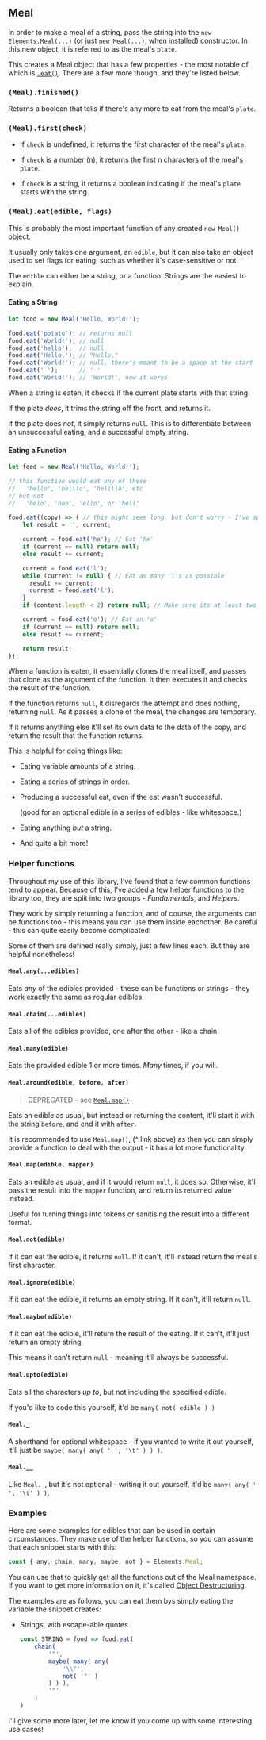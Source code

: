 ## Meal

In order to make a meal of a string, pass the string into the `new Elements.Meal(...)` (or just `new Meal(...)`, when installed) constructor. In this new object, it is referred to as the meal's `plate`. 

This creates a Meal object that has a few properties - the most notable of which is [`.eat()`](#meal-eat-edible-flags). There are a few more though, and they're listed below.

### `(Meal).finished()`

Returns a boolean that tells if there's any more to eat from the meal's `plate`.

### `(Meal).first(check)`

- If `check` is undefined, it returns the first character of the meal's `plate`. 

- If `check` is a number (n), it returns the first n characters of the meal's `plate`.

- If `check` is a string, it returns a boolean indicating if the meal's `plate` starts with the string.

### `(Meal).eat(edible, flags)`

This is probably the most important function of any created `new Meal()` object.

It usually only takes one argument, an `edible`, but it can also take an object used to set flags for eating, such as whether it's case-sensitive or not.

The `edible` can either be a string, or a function. Strings are the easiest to explain.

#### Eating a String

```js
let food = new Meal('Hello, World!');

food.eat('potato'); // returns null
food.eat('World!'); // null
food.eat('hello');  // null
food.eat('Hello,'); // "Hello,"
food.eat('World!'); // null, there's meant to be a space at the start
food.eat(' ');      // ' '
food.eat('World!'); // 'World!', now it works
```

When a string is eaten, it checks if the current plate starts with that string.

If the plate _does_, it trims the string off the front, and returns it.

If the plate does _not_, it simply returns `null`. This is to differentiate between an unsuccessful eating, and a successful empty string.

#### Eating a Function

```js
let food = new Meal('Hello, World!');

// this function would eat any of these
//   'hello', 'helllo', 'hellllo', etc
// but not
//   'helo', 'heo', 'ello', or 'hell'

food.eat((copy) => { // this might seem long, but don't worry - I've split it up, and there are ways to shorten it!
    let result = '', current;

    current = food.eat('he'); // Eat 'he'
    if (current == null) return null;
    else result += current;

    current = food.eat('l');
    while (current != null) { // Eat as many 'l's as possible
      result += current;
      current = food.eat('l');
    }
    if (content.length < 2) return null; // Make sure its at least two 'l's

    current = food.eat('o'); // Eat an 'o'
    if (current == null) return null;
    else result += current;

    return result;
});
```

When a function is eaten, it essentially clones the meal itself, and passes that clone as the argument of the function. It then executes it and checks the result of the function.

If the function returns `null`, it disregards the attempt and does nothing, returning `null`. As it passes a clone of the meal, the changes are temporary.

If it returns anything else it'll set its own data to the data of the copy, and return the result that the function returns.

This is helpful for doing things like:

- Eating variable amounts of a string.

- Eating a series of strings in order.

- Producing a successful eat, even if the eat wasn't successful.

  (good for an optional edible in a series of edibles - like whitespace.)

- Eating anything _but_ a string.

- And quite a bit more!

### Helper functions

Throughout my use of this library, I've found that a few common functions tend to appear.
Because of this, I've added a few helper functions to the library too, they are split into two groups - _Fundamentals_, and _Helpers_.

They work by simply returning a function, and of course, the arguments can be functions too - this means you can use them inside eachother. Be careful - this can quite easily become complicated!

Some of them are defined really simply, just a few lines each. But they are helpful nonetheless! 

#### `Meal.any(...edibles)`

Eats _any_ of the edibles provided - these can be functions or strings - they work exactly the same as regular edibles.

#### `Meal.chain(...edibles)`

Eats all of the edibles provided, one after the other - like a chain.

#### `Meal.many(edible)`

Eats the provided edible 1 or more times. _Many_ times, if you will.

#### `Meal.around(edible, before, after)`

> DEPRECATED - see [`Meal.map()`](#meal-map-edible-mapper)

Eats an edible as usual, but instead or returning the content, it'll start it with the string `before`, and end it with `after`.

It is recommended to use `Meal.map()`, (^ link above) as then you can simply provide a function to deal with the output - it has a lot more functionality. 

#### `Meal.map(edible, mapper)`

Eats an edible as usual, and if it would return `null`, it does so. Otherwise, it'll pass the result into the `mapper` function, and return its returned value instead. 

Useful for turning things into tokens or sanitising the result into a different format.

#### `Meal.not(edible)`

If it can eat the edible, it returns `null`. If it can't, it'll instead return the meal's first character.

#### `Meal.ignore(edible)`

If it can eat the edible, it returns an empty string. If it can't, it'll return `null`.

#### `Meal.maybe(edible)`

If it can eat the edible, it'll return the result of the eating. If it can't, it'll just return an empty string.

This means it can't return `null` - meaning it'll always be successful.

#### `Meal.upto(edible)`

Eats all the characters _up to_, but not including the specified edible.

If you'd like to code this yourself, it'd be ` many( not( edible ) ) `

#### `Meal._`

A shorthand for optional whitespace - if you wanted to write it out yourself, it'll just be `maybe( many( any( ' ', '\t' ) ) )`.

#### `Meal.__`

Like `Meal._`, but it's not optional - writing it out yourself, it'd be `many( any( ' ', '\t' ) )`.

### Examples

Here are some examples for edibles that can be used in certain circumstances. They make use of the helper functions, so you can assume that each snippet starts with this:

```js
const { any, chain, many, maybe, not } = Elements.Meal;
```

You can use that to quickly get all the functions out of the Meal namespace. If you want to get more information on it, it's called [Object Destructuring](https://developer.mozilla.org/en-US/docs/Web/JavaScript/Reference/Operators/Destructuring_assignment#object_destructuring).

The examples are as follows, you can eat them bys simply eating the variable the snippet creates:

- Strings, with escape-able quotes

  ```js
  const STRING = food => food.eat(
      chain(
          '"',
          maybe( many( any(
              '\\"', 
              not( '"' )
          ) ) ),
          '"'
      )
  )
  ```

I'll give some more later, let me know if you come up with some interesting use cases!
